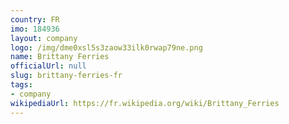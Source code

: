 ```yaml
---
country: FR
imo: 184936
layout: company
logo: /img/dme0xsl5s3zaow33ilk0rwap79ne.png
name: Brittany Ferries
officialUrl: null
slug: brittany-ferries-fr
tags:
- company
wikipediaUrl: https://fr.wikipedia.org/wiki/Brittany_Ferries
---
```

